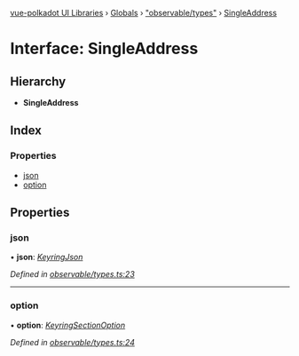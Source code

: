 [vue-polkadot UI Libraries](../README.md) › [Globals](../globals.md) › ["observable/types"](../modules/_observable_types_.md) › [SingleAddress](_observable_types_.singleaddress.md)

# Interface: SingleAddress

## Hierarchy

* **SingleAddress**

## Index

### Properties

* [json](_observable_types_.singleaddress.md#json)
* [option](_observable_types_.singleaddress.md#option)

## Properties

###  json

• **json**: *[KeyringJson](_types_.keyringjson.md)*

*Defined in [observable/types.ts:23](https://github.com/vue-polkadot/vue-ui/blob/747f2fa/packages/vue-keyring/src/observable/types.ts#L23)*

___

###  option

• **option**: *[KeyringSectionOption](_options_types_.keyringsectionoption.md)*

*Defined in [observable/types.ts:24](https://github.com/vue-polkadot/vue-ui/blob/747f2fa/packages/vue-keyring/src/observable/types.ts#L24)*
